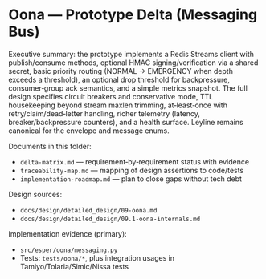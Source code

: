# Oona — Prototype Delta (Messaging Bus)

Executive summary: the prototype implements a Redis Streams client with publish/consume methods, optional HMAC signing/verification via a shared secret, basic priority routing (NORMAL → EMERGENCY when depth exceeds a threshold), an optional drop threshold for backpressure, consumer‑group ack semantics, and a simple metrics snapshot. The full design specifies circuit breakers and conservative mode, TTL housekeeping beyond stream maxlen trimming, at‑least‑once with retry/claim/dead‑letter handling, richer telemetry (latency, breaker/backpressure counters), and a health surface. Leyline remains canonical for the envelope and message enums.

Documents in this folder:
- `delta-matrix.md` — requirement‑by‑requirement status with evidence
- `traceability-map.md` — mapping of design assertions to code/tests
- `implementation-roadmap.md` — plan to close gaps without tech debt

Design sources:
- `docs/design/detailed_design/09-oona.md`
- `docs/design/detailed_design/09.1-oona-internals.md`

Implementation evidence (primary):
- `src/esper/oona/messaging.py`
- Tests: `tests/oona/*`, plus integration usages in Tamiyo/Tolaria/Simic/Nissa tests

